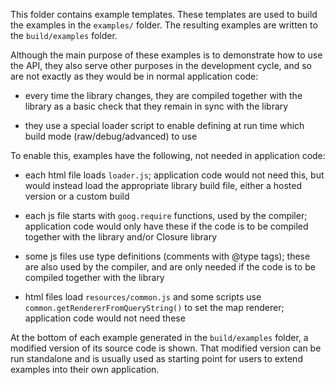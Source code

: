 This folder contains example templates. These templates are used to build the examples in the `examples/` folder. The resulting examples are written to the `build/examples` folder.

Although the main purpose of these examples is to demonstrate how to use the API, they also serve other purposes in the development cycle, and so are not exactly as they would be in normal application code:

 * every time the library changes, they are compiled together with the library as a basic check that they remain in sync with the library

 * they use a special loader script to enable defining at run time which build mode (raw/debug/advanced) to use

To enable this, examples have the following, not needed in application code:

 * each html file loads `loader.js`; application code would not need this, but would instead load the appropriate library build file, either a hosted version or a custom build

 * each js file starts with `goog.require` functions, used by the compiler; application code would only have these if the code is to be compiled together with the library and/or Closure library

 * some js files use type definitions (comments with @type tags); these are also used by the compiler, and are only needed if the code is to be compiled together with the library

 * html files load `resources/common.js` and some scripts use `common.getRendererFromQueryString()` to set the map renderer; application code would not need these

At the bottom of each example generated in the `build/examples` folder, a modified version of its source code is shown. That modified version can be run standalone and is usually used as starting point for users to extend examples into their own application.
